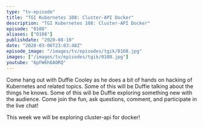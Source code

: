 ```yaml
---
type: "tv-episode"
title: "TGI Kubernetes 108: Cluster-API Docker"
description: "TGI Kubernetes 108: Cluster-API Docker"
episode: "0108"
aliases: ["0108"]
publishdate: "2020-08-10"
date: "2020-03-06T23:03:48Z"
episode_image: "/images/tv/episodes/tgik/0108.jpg"
images: ["/images/tv/episodes/tgik/0108.jpg"]
youtube: "6pFW6h6AORQ"
---
```


Come hang out with Duffie Cooley as he does a bit of hands on hacking of Kubernetes and related topics. Some of this will be Duffie talking about the things he knows. Some of this will be Duffie exploring something new with the audience. Come join the fun, ask questions, comment, and participate in the live chat!

This week we will be exploring cluster-api for docker!

